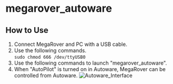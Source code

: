 # megarover_autoware

## How to Use
1. Connect MegaRover and PC with a USB cable.
2. Use the following commands.  
``` sudo chmod 666 /dev/ttyUSB0 ```  
3. Use the following commands to launch "megarover_autoware".
4. When "AutoPilot" is turned on in Autoware, MegaRover can be controlled from Autoware.
![Autoware_Interface](https://github.com/Meijo-TasakiLab/megarover/tree/master/megarover_autoware/images/Autoware_Interface.png)

